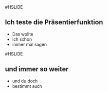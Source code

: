 #HSLIDE
## Ich teste die Präsentierfunktion

* Das wollte
* ich schon 
* immer mal sagen

#HSLIDE

## und immer so weiter

* und du doch 
* bestimmt auch
